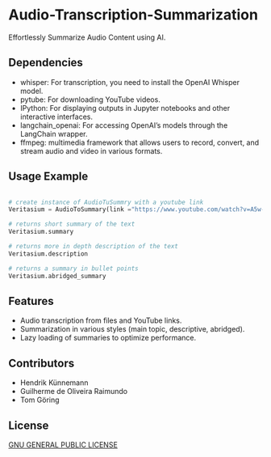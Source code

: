 # Audio-Transcription-Summarization

Effortlessly Summarize Audio Content using AI.

## Dependencies

* whisper: For transcription, you need to install the OpenAI Whisper model.
* pytube: For downloading YouTube videos.
* IPython: For displaying outputs in Jupyter notebooks and other interactive interfaces.
* langchain_openai: For accessing OpenAI’s models through the LangChain wrapper.
* ffmpeg: multimedia framework that allows users to record, convert, and stream audio and video in various formats.

## Usage Example

```python

# create instance of AudioTuSummry with a youtube link
Veritasium = AudioToSummary(link ="https://www.youtube.com/watch?v=A5w-dEgIU1M",is_link=True)

# returns short summary of the text
Veritasium.summary

# returns more in depth description of the text
Veritasium.description

# returns a summary in bullet points
Veritasium.abridged_summary

```

## Features

* Audio transcription from files and YouTube links.
* Summarization in various styles (main topic, descriptive, abridged).
* Lazy loading of summaries to optimize performance.


## Contributors

* Hendrik Künnemann
* Guilherme de Oliveira Raimundo
* Tom Göring

## License

[GNU GENERAL PUBLIC LICENSE](https://github.com/adpro-nova-sbe/Audio-Transcription-Summarization/blob/main/LICENSE)
